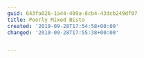 ```yaml
---
guid: 643fa026-1a44-409a-8cb4-43dcb249df07
title: Poorly Mixed Bisto
created: '2019-09-28T17:54:58+00:00'
changed: '2019-09-28T17:55:38+00:00'


---
```


